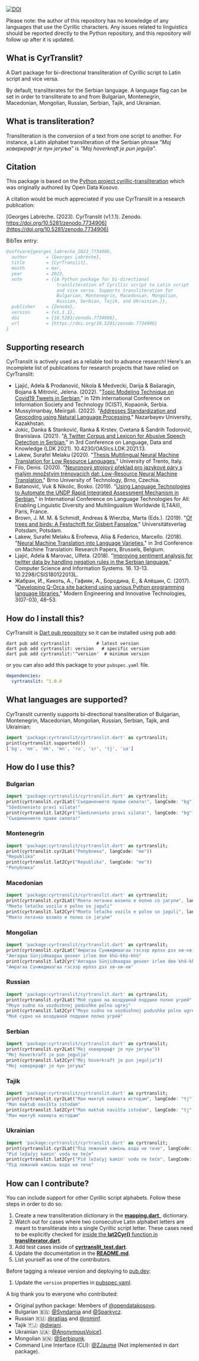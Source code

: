 [![DOI](https://zenodo.org/badge/DOI/10.5281/zenodo.7734906.svg)](https://doi.org/10.5281/zenodo.7734906)

Please note: the author of this repository has no knowledge of any languages ​​that use the Cyrillic characters.  Any issues related to linguistics should be reported directly to the Python repository, and this repository will follow up after it is updated.

## What is CyrTranslit?
A Dart package for bi-directional transliteration of Cyrillic script to Latin script and vice versa.

By default, transliterates for the Serbian language. A language flag can be set in order to transliterate to and from Bulgarian, Montenegrin, Macedonian, Mongolian, Russian, Serbian, Tajik, and Ukrainian.

## What is transliteration?
Transliteration is the conversion of a text from one script to another. For instance, a Latin alphabet transliteration of the Serbian phrase _"Мој ховеркрафт је пун јегуља"_ is _"Moj hoverkraft je pun jegulja"_.

## Citation
This package is based on the [Python project cyrillic-transliteration](https://github.com/opendatakosovo/cyrillic-transliteration) which was originally authored by Open Data Kosovo.

A citation would be much appreciated if you use CyrTranslit in a research publication:

[Georges Labrèche. (2023). CyrTranslit (v1.1.1). Zenodo. https://doi.org/10.5281/zenodo.7734906](https://doi.org/10.5281/zenodo.7734906)

BibTex entry:
```bibtex
@software{georges_labreche_2023_7734906,
  author       = {Georges Labrèche},
  title        = {CyrTranslit},
  month        = mar,
  year         = 2023,
  note         = {{A Python package for bi-directional 
                   transliteration of Cyrillic script to Latin script
                   and vice versa. Supports transliteration for
                   Bulgarian, Montenegrin, Macedonian, Mongolian,
                   Russian, Serbian, Tajik, and Ukrainian.}},
  publisher    = {Zenodo},
  version      = {v1.1.1},
  doi          = {10.5281/zenodo.7734906},
  url          = {https://doi.org/10.5281/zenodo.7734906}
}
```

## Supporting research
CyrTranslit is actively used as a reliable tool to advance research! Here's an incomplete list of publications for research projects that have relied on CyrTranslit:
- Ljajić, Adela & Prodanović, Nikola & Medvecki, Darija & Bašaragin, Bojana & Mitrović, Jelena. (2022). "[Topic Modeling Technique on Covid19 Tweets in Serbian](https://www.researchgate.net/publication/364302202_Topic_Modeling_Technique_on_Covid19_Tweets_in_Serbian)," in 12th International Conference on Information Society and Technology (ICIST), Kopaonik, Serbia.
- Mussylmanbay, Meiirgali. (2022). "[Addresses Standardization and Geocoding using Natural Language Processing](https://nur.nu.edu.kz/handle/123456789/6705)," Nazarbayev University, Kazakhstan.
- Jokic, Danka & Stanković, Ranka & Krstev, Cvetana & Šandrih Todorović, Branislava. (2021). "[A Twitter Corpus and Lexicon for Abusive Speech Detection in Serbian](https://drops.dagstuhl.de/opus/volltexte/2021/14549/)," in 3rd Conference on Language, Data and Knowledge (LDK 2021). 10.4230/OASIcs.LDK.2021.13.
- Lakew, Surafel Melaku (2020). "[Thesis Multilingual Neural Machine Translation for Low Resource Languages](https://surafelml.github.io/phd-thesis/)," University of Trento, Italy.
- Filo, Denis. (2020). "[Neuronový strojový překlad pro jazykové páry s malým množstvím trénovacích dat: Low-Resource Neural Machine Translation](https://www.fit.vut.cz/study/thesis/23087/.en)," Brno University of Technology, Brno, Czechia.
- Batanović, Vuk & Nikolic, Bosko. (2019). "[Using Language Technologies to Automate the UNDP Rapid Integrated Assessment Mechanism in Serbian](https://www.researchgate.net/publication/339615659_Using_Language_Technologies_to_Automate_the_UNDP_Rapid_Integrated_Assessment_Mechanism_in_Serbian)," in International Conference on Language Technologies for All: Enabling Linguistic Diversity and Multilingualism Worldwide (LT4All), Paris, France.
- Brown, J. M. M. & Schmidt, Andreas & Wierzba, Marta (Eds.). (2019). "[Of trees and birds: A Festschrift for Gisbert Fanselow](https://publishup.uni-potsdam.de/opus4-ubp/frontdoor/deliver/index/docId/42654/file/of_trees_and_birds.pdf)," Universitätsverlag Potsdam, Potsdam.
- Lakew, Surafel Melaku & Erofeeva, Aliia & Federico, Marcello. (2018). "[Neural Machine Translation into Language Varieties](https://aclanthology.org/W18-6316/)," in 3rd Conference on Machine Translation: Research Papers, Brussels, Belgium.
- Ljajić, Adela & Marovac, Ulfeta. (2018). "[Improving sentiment analysis for twitter data by handling negation rules in the Serbian language](http://www.doiserbia.nb.rs/Article.aspx?ID=1820-02141800013L)," Computer Science and Information Systems. 16. 13-13. 10.2298/CSIS180122013L.
- Жабран, И., Кикоть, А., Гафияк, А., Бородина, Е., & Алёшин, С. (2017). "[Developing Q-Orca site backend using various Python programming language libraries](https://www.moderntechno.de/index.php/meit/article/view/meit07-03-021)," Modern Engineering and Innovative Technologies, 3(07-03), 48–53.

## How do I install this?
CyrTranslit is [Dart pub repository](https://pub.dev/packages/cyrtranslit) so it can be installed using pub add:
```
dart pub add cyrtranslit          # latest version
dart pub add cyrtranslit: version   # specific version
dart pub add cyrtranslit:'^version'  # minimum version
```

or you can also add this package to your `pubspec.yaml` file.
```yaml
dependencies:
  cyrtranslit: ^1.0.0
```

## What languages are supported?
CyrTranslit currently supports bi-directional transliteration of Bulgarian, Montenegrin, Macedonian, Mongolian, Russian, Serbian, Tajik, and Ukrainian:
```dart
import 'package:cyrtranslit/cyrtranslit.dart' as cyrtranslit;
print(cyrtranslit.supported())
['bg', 'me', 'mk', 'mn', 'ru', 'sr', 'tj', 'ua']
```
## How do I use this?
### Bulgarian
```dart
import 'package:cyrtranslit/cyrtranslit.dart' as cyrtranslit;
print(cyrtranslit.cyr2Lat("Съединението прави силата!", langCode: "bg"))
"Săedinenieto pravi silata!"
print(cyrtranslit.lat2Cyr("Săedinenieto pravi silata!", langCode: "bg"))
"Съединението прави силата!"
```

### Montenegrin
```dart
import 'package:cyrtranslit/cyrtranslit.dart' as cyrtranslit;
print(cyrtranslit.cyr2Lat("Република", langCode: "me"))
"Republika"
print(cyrtranslit.lat2Cyr("Republika", langCode: "me"))
"Република"
```

### Macedonian
```dart
import 'package:cyrtranslit/cyrtranslit.dart' as cyrtranslit;
print(cyrtranslit.cyr2Lat("Моето летачко возило е полно со јагули", langCode: "mk"))
"Moeto letačko vozilo e polno so jaguli"
print(cyrtranslit.lat2Cyr("Moeto letačko vozilo e polno so jaguli", langCode: "mk"))
"Моето летачко возило е полно со јагули"
```

### Mongolian
```dart
import 'package:cyrtranslit/cyrtranslit.dart' as cyrtranslit;
print(cyrtranslit.cyr2Lat("Амрагаа Сүнжидмаагаа гэсээр ирлээ дээ хө-хө-хө", langCode: "mn"))
"Amragaa Sünjidmaagaa geseer irlee dee khö-khö-khö"
print(cyrtranslit.lat2Cyr("Amragaa Sünjidmaagaa geseer irlee dee khö-khö-khö", langCode: "mn"))
"Амрагаа Сүнжидмаагаа гэсээр ирлээ дээ хө-хө-хө"
```

### Russian
```dart
import 'package:cyrtranslit/cyrtranslit.dart' as cyrtranslit;
print(cyrtranslit.cyr2Lat("Моё судно на воздушной подушке полно угрей", langCode: "ru"))
"Moyo sudno na vozdushnoj podushke polno ugrej"
print(cyrtranslit.lat2Cyr("Moyo sudno na vozdushnoj podushke polno ugrej", langCode: "ru"))
"Моё судно на воздушной подушке полно угрей"
```

### Serbian
```dart
import 'package:cyrtranslit/cyrtranslit.dart' as cyrtranslit;
print(cyrtranslit.cyr2Lat("Мој ховеркрафт је пун јегуља"))
"Moj hoverkraft je pun jegulja"
print(cyrtranslit.lat2Cyr("Moj hoverkraft je pun jegulja"))
"Мој ховеркрафт је пун јегуља"
```

### Tajik
```dart
import 'package:cyrtranslit/cyrtranslit.dart' as cyrtranslit;
print(cyrtranslit.cyr2Lat("Ман мактуб навишта истодам", langCode: "tj"))
"Man maktub navišta istodam"
print(cyrtranslit.lat2Cyr("Man maktub navišta istodam", langCode: "tj"))
"Ман мактуб навишта истодам"
```

### Ukrainian
```dart
import 'package:cyrtranslit/cyrtranslit.dart' as cyrtranslit;
print(cyrtranslit.cyr2Lat("Під лежачий камінь вода не тече", langCode: "ua"))
"Pid ležačyj kamin' voda ne teče"
print(cyrtranslit.lat2Cyr("Pid ležačyj kamin' voda ne teče", langCode: "ua"))
"Під лежачий камінь вода не тече"
```

## How can I contribute?
You can include support for other Cyrillic script alphabets. Follow these steps in order to do so:

1. Create a new transliteration dictionary in the **[mapping.dart](https://github.com/sun-jiao/cyrillic-transliteration/blob/83efe7056b1af29c73d1b2dff853bf0972f3d220/lib/src/mapping.dart#L435-L476)**_ dictionary.
2. Watch out for cases where two consecutive Latin alphabet letters are meant to transliterate into a single Cyrillic script letter. These cases need to be explicitly checked for [inside the **lat2Cyr()** function in **transliterator.dart**](https://github.com/sun-jiao/cyrillic-transliteration/blob/83efe7056b1af29c73d1b2dff853bf0972f3d220/lib/src/transliterator.dart#L44-L192).
3. Add test cases inside of **[cyrtranslit_test.dart](https://github.com/sun-jiao/cyrillic-transliteration/blob/master/test/cyrtranslit_test.dart)**.
4. Update the documentation in the **[README.md](https://github.com/sun-jiao/cyrillic-transliteration/blob/master/README.md)**.
5. List yourself as one of the contributors.

Before tagging a release version and deploying to [pub.dev](https://pub.dev/):
1. Update the `version` properties in [pubspec.yaml](https://github.com/sun-jiao/cyrillic-transliteration/blob/master/pubspec.yaml).

A big thank you to everyone who contributed:
- Original python package: Members of [@opendatakosovo](https://github.com/opendatakosovo).
- Bulgarian 🇧🇬: [@Syndamia](https://github.com/Syndamia) and [@Sparkycz](https://github.com/Sparkycz).
- Russian 🇷🇺: [@ratijas](https://github.com/ratijas) and [@rominf](https://github.com/rominf).
- Tajik 🇹🇯: [@diejani](https://github.com/diejani).
- Ukrainian 🇺🇦: [@AnonymousVoice1](https://github.com/AnonymousVoice1).
- Mongolian 🇲🇳: [@Serbipunk](https://github.com/Serbipunk).
- Command Line Interface (CLI): [@ZJaume](https://github.com/ZJaume) (Not implemented in dart package).
